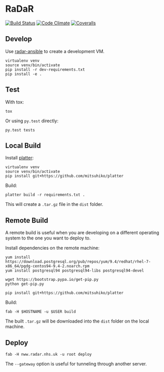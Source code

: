# RaDaR

[![Build Status](https://img.shields.io/travis/renalreg/radar/master.svg)](https://travis-ci.org/renalreg/radar) [![Code Climate](https://img.shields.io/codeclimate/github/renalreg/radar.svg)](https://codeclimate.com/github/renalreg/radar) [![Coveralls](https://img.shields.io/coveralls/renalreg/radar.svg)](https://coveralls.io/github/renalreg/radar)

## Develop

Use [radar-ansible](https://github.com/renalreg/radar-ansible) to create a development VM.

```
virtualenv venv
source venv/bin/activate
pip install -r dev-requirements.txt
pip install -e .
```

## Test

With tox:

```
tox
```

Or using `py.test` directly:

```
py.test tests
```

## Local Build

Install [platter](https://github.com/mitsuhiko/platter):

```
virtualenv venv
source venv/bin/activate
pip install git+https://github.com/mitsuhiko/platter
```

Build:

```
platter build -r requirements.txt .
```

This will create a `.tar.gz` file in the `dist` folder.


## Remote Build

A remote build is useful when you are developing on a different operating system to the one you want to deploy to.

Install dependencies on the remote machine:

```
yum install https://download.postgresql.org/pub/repos/yum/9.4/redhat/rhel-7-x86_64/pgdg-centos94-9.4-2.noarch.rpm
yum install postgresql94 postgresql94-libs postgresql94-devel

wget https://bootstrap.pypa.io/get-pip.py
python get-pip.py

pip install git+https://github.com/mitsuhiko/platter
```

Build:

```
fab -H $HOSTNAME -u $USER build
```

The built `.tar.gz` will be downloaded into the `dist` folder on the local machine.

## Deploy

```
fab -H nww.radar.nhs.uk -u root deploy
```

The `--gateway` option is useful for tunneling through another server.
